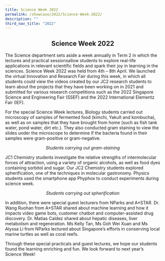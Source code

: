 ```yaml
---
title: Science Week 2022
permalink: /showcase/2022/Science-Week-2022/
description: ""
third_nav_title: "2022"
---
```

## <center> Science Week 2022 </center>

The Science department sets aside a week annually in Term 2 in which the lectures and practical sessionsallow students to explore real-life applications in relevant scientific fields and spark their joy in learning in the sciences. Science Week 2022 was held from 4th – 8th April. We launched the virtual Innovation and Research Fair during this week, in which all students could view the videos created by our JC2 research students to learn about the projects that they have been working on in 2021 and submitted for various research competitions such as the 2022 Singapore Science and Engineering Fair (SSEF) and the 2022 International Elementz Fair (IEF).

  
For the special Science Week lectures, Biology students carried out microscopy of samples of fermented food (kimchi, Yakult and kombucha), as well as on samples that they have brought from home (such as fish tank water, pond water, dirt etc.). They also conducted gram staining to view the slides under the microscope to determine if the bacteria found in their samples were gram-positive or gram-negative.

_<center>Students carrying out gram-staining</center>_

JC1 Chemistry students investigate the relative strengths of intermolecular forces of attraction, using a variety of organic alcohols, as well as food dyes containing sorbitol and sugar. Our JC2 Chemistry students explored spherification, one of the techniques in molecular gastronomy. Physics students used the smartphone app Phyphox to conduct experiments during science week.

_<center>Students carrying out spherification</center>_

In addition, there were special guest lecturers from NParks and A\*STAR. Dr. Wang Ruohan from A\*STAR shared about machine learning and how it impacts video game bots, customer chatbot and computer-assisted drug discovery. Dr. Matias Caldez shared about hepatic diseases, liver metabolism and regeneration. Ms Kelly Tan, Ms Goh Wei Xuan and Ms Alyssa Li from NParks lectured about Singapore’s efforts in conserving local marine turtles as well as coral reefs. 

Through these special practicals and guest lectures, we hope our students found the learning enriching and fun. We look forward to next year’s Science Week!